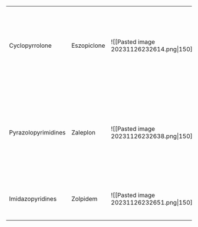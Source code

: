 |                     |             |                                           |                                                |     |          |
| ------------------- | ----------- | ----------------------------------------- | ---------------------------------------------- | --- | -------- |
| Cyclopyrrolone      | Eszopiclone | ![[Pasted image 20231126232614.png\|150]] | 作用在 BZRs (α1 ,β2 ,γ2 and α1 ,β2 ,γ3)        |     | 快速起效 |
| Pyrazolopyrimidines | Zaleplon    | ![[Pasted image 20231126232638.png\|150]] | 對 α1 BZRs 有高親和性, 對其他 BZRs和GABA也有效 | aldehyde oxidase $\rightarrow$ 5-oxozaleplon     | 快速起效 |
| Imidazopyridines    | Zolpidem    | ![[Pasted image 20231126232651.png\|150]] |                                                |     | 口服噴劑 |
|                     |             |                                           |                                                |     |          |
